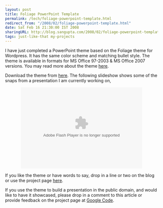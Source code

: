 ```yaml
---
layout: post
title: Foliage PowerPoint Template
permalink: /tech/foliage-powerpoint-template.html
redirect_from: "/2008/02/foliage-powerpoint-template.html"
date: Sat Feb 16 21:30:00 IST 2008
sharingURL: http://blog.sangupta.com/2008/02/foliage-powerpoint-template.html
tags: just-like-that my-projects
---
```


I have just completed a PowerPoint theme based on the Foliage theme for 
Wordpress. It has the same color scheme and matching bullet style. The 
theme is available in formats for MS Office 97-2003 & MS Office 2007 versions. 
You may read more about the theme 
<a href="http://code.google.com/p/azcarya/wiki/FoliagePowerPointTemplate">here</a>. 

<!-- break here -->

Download the theme from <a href="http://code.google.com/p/azcarya/downloads/list">here</a>. 
The following slideshow shows some of the snaps from a presentation I am currently working on,

<div align="center">
    <embed type="application/x-shockwave-flash" src="http://picasaweb.google.com/s/c/bin/slideshow.swf" flashvars="host=picasaweb.google.com&amp;RGB=0x000000&amp;feed=http%3A%2F%2Fpicasaweb.google.com%2Fdata%2Ffeed%2Fapi%2Fuser%2Fsandy.pec%2Falbumid%2F5167606958454038689%3Fkind%3Dphoto%26alt%3Drss" pluginspage="http://www.macromedia.com/go/getflashplayer" height="267" width="400">
</div>

If you like the theme or have words to say, drop in a line or two on the blog or 
use the project page <a href="http://code.google.com/p/azcarya/wiki/FoliagePowerPointTemplate">here</a>.

If you use the theme to build a presentation in the public domain, and would like to 
have it showcased, please drop in a comment to this article or provide feedback on the 
project page at <a href="http://code.google.com/p/azcarya/">Google Code</a>.
